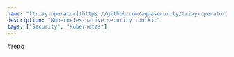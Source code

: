 ```yaml
---
name: "[trivy-operator](https://github.com/aquasecurity/trivy-operator)"
description: "Kubernetes-native security toolkit"
tags: ["Security", "Kubernetes"]
---
```

#repo